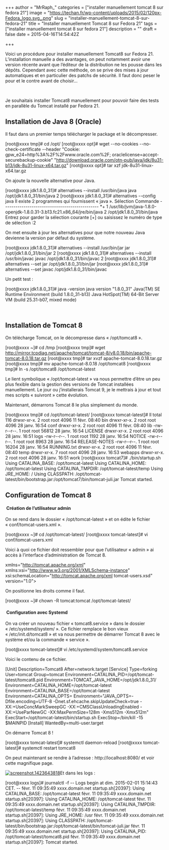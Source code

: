 +++
author = "MrRaph_"
categories = ["installer manuellement tomcat 8 sur fedora 21"]
image = "https://techan.fr/wp-content/uploads/2015/02/120px-Fedora_logo.svg_.png"
slug = "installer-manuellement-tomcat-8-sur-fedora-21"
title = "Installer manuellement Tomcat 8 sur Fedora 21"
tags = ["installer manuellement tomcat 8 sur fedora 21"]
description = ""
draft = false
date = 2015-04-16T14:54:42Z

+++


Voici un procédure pour installer manuellement Tomcat8 sur Fedora 21. L’installation manuelle a des avantages, on peut notamment avoir une version récente avant que l’éditeur de la distribution ne les pousse dans les dépôts. Cependant avec cette méthode, on se prive des mises à jour automatiques et en particulier des patchs de sécurité. Il faut donc peser le pour et le contre avant de choisir…

 

Je souhaitais installer Tomcat8 manuellement pour pouvoir faire des tests en parallèle du Tomcat installé par Fedora 21.


## 


## Installation de Java 8 (Oracle)

Il faut dans un premier temps télécharger le package et le décompresser.

[root@xxxx tmp]# cd /opt/ [root@xxxx opt]# wget --no-cookies --no-check-certificate --header "Cookie: gpw_e24=http%3A%2F%2Fwww.oracle.com%2F; oraclelicense=accept-securebackup-cookie" "http://download.oracle.com/otn-pub/java/jdk/8u31-b13/jdk-8u31-linux-x64.tar.gz" [root@xxxx opt]# tar xzf jdk-8u31-linux-x64.tar.gz

On ajoute la nouvelle alternative pour Java.

[root@xxxx jdk1.8.0_31]# alternatives --install /usr/bin/java java /opt/jdk1.8.0_31/bin/java 2 [root@xxxx jdk1.8.0_31]# alternatives --config java Il existe 2 programmes qui fournissent « java ». Sélection Commande ----------------------------------------------- *+ 1 /usr/lib/jvm/java-1.8.0-openjdk-1.8.0.31-3.b13.fc21.x86_64/jre/bin/java 2 /opt/jdk1.8.0_31/bin/java Entrez pour garder la sélection courante [+] ou saisissez le numéro de type de sélection :2

On met ensuite à jour les alternatives pour que notre nouveau Java devienne la version par défaut du système.

[root@xxxx jdk1.8.0_31]# alternatives --install /usr/bin/jar jar /opt/jdk1.8.0_31/bin/jar 2 [root@xxxx jdk1.8.0_31]# alternatives --install /usr/bin/javac javac /opt/jdk1.8.0_31/bin/javac 2 [root@xxxx jdk1.8.0_31]# alternatives --set jar /opt/jdk1.8.0_31/bin/jar [root@xxxx jdk1.8.0_31]# alternatives --set javac /opt/jdk1.8.0_31/bin/javac

Un petit test :

[root@xxxx jdk1.8.0_31]# java -version java version "1.8.0_31" Java(TM) SE Runtime Environment (build 1.8.0_31-b13) Java HotSpot(TM) 64-Bit Server VM (build 25.31-b07, mixed mode)

 


## Installation de Tomcat 8

On télécharge Tomcat, on le décompresse dans « /opt/tomcat8 ».

[root@xxxx ~]# cd /tmp [root@xxxx tmp]# wget http://mirror.tcpdiag.net/apache/tomcat/tomcat-8/v8.0.18/bin/apache-tomcat-8.0.18.tar.gz [root@xxxx tmp]# tar xvzf apache-tomcat-8.0.18.tar.gz [root@xxxx tmp]# mv apache-tomcat-8.0.18 /opt/tomcat8 [root@xxxx tmp]# ln -s /opt/tomcat8 /opt/tomcat-latest

Le lient symbolique « /opt/tomcat-latest » va nous permettre d’être un peu plus fexible dans la gestion des versions de Tomcat installées manuellement. Le jour ou j’installerais Tomcat 9, je le mettrais à jour et tout mes scripts « suivront » cette évolution.

Maintenant, démarrons Tomcat 8 le plus simplement du monde.

[root@xxxx tmp]# cd /opt/tomcat-latest/ [root@xxxx tomcat-latest]# ll total 116 drwxr-xr-x. 2 root root 4096 11 févr. 08:40 bin drwxr-xr-x. 2 root root 4096 28 janv. 16:54 conf drwxr-xr-x. 2 root root 4096 11 févr. 08:40 lib -rw-r--r--. 1 root root 56812 28 janv. 16:54 LICENSE drwxr-xr-x. 2 root root 4096 28 janv. 16:51 logs -rw-r--r--. 1 root root 1192 28 janv. 16:54 NOTICE -rw-r--r--. 1 root root 8963 28 janv. 16:54 RELEASE-NOTES -rw-r--r--. 1 root root 16204 28 janv. 16:54 RUNNING.txt drwxr-xr-x. 2 root root 4096 11 févr. 08:40 temp drwxr-xr-x. 7 root root 4096 28 janv. 16:53 webapps drwxr-xr-x. 2 root root 4096 28 janv. 16:51 work [root@xxxx tomcat7]# ./bin/startup.sh Using CATALINA_BASE: /opt/tomcat-latest Using CATALINA_HOME: /opt/tomcat-latest Using CATALINA_TMPDIR: /opt/tomcat-latest/temp Using JRE_HOME: / Using CLASSPATH: /opt/tomcat-latest/bin/bootstrap.jar:/opt/tomcat7/bin/tomcat-juli.jar Tomcat started.


## 


## Configuration de Tomcat 8

####  Création de l’utilisateur admin

On se rend dans le dossier « /opt/tomcat-latest » et on édite le fichier « conf/tomcat-users.xml ».

[root@xxxx ~]# cd /opt/tomcat-latest/ [root@xxxx tomcat-latest]# vi conf/tomcat-users.xml

Voici à quoi ce fichier doit ressembler pour que l’utilisateur « admin » ai accès à l’interface d’administration de Tomcat 8.

xmlns="http://tomcat.apache.org/xml" xmlns:xsi="http://www.w3.org/2001/XMLSchema-instance" xsi:schemaLocation="http://tomcat.apache.org/xml tomcat-users.xsd" version="1.0">

On positionne les droits comme il faut.

[root@xxxx ~]# chown -R tomcat:tomcat /opt/tomcat-latest/

####  Configuration avec Systemd

On va créer un nouveau fichier « tomcat8.service » dans le dossier « /etc/systemd/system/ ». Ce fichier remplace le bon vieux « /etc/init.d/tomcat8 » et va nous permettre de démarrer Tomcat 8 avec le système et/ou la commande « service ».

[root@xxxx tomcat-latest]# vi /etc/systemd/system/tomcat8.service

Voici le contenu de ce fichier.

[Unit] Description=Tomcat8 After=network.target [Service] Type=forking User=tomcat Group=tomcat Environment=CATALINA_PID=/opt/tomcat-latest/tomcat8.pid Environment=TOMCAT_JAVA_HOME=/opt/jdk1.8.0_31/ Environment=CATALINA_HOME=/opt/tomcat-latest Environment=CATALINA_BASE=/opt/tomcat-latest Environment=CATALINA_OPTS= Environment="JAVA_OPTS=-Dfile.encoding=UTF-8 -Dnet.sf.ehcache.skipUpdateCheck=true -XX:+UseConcMarkSweepGC -XX:+CMSClassUnloadingEnabled -XX:+UseParNewGC -XX:MaxPermSize=128m -Xms512m -Xmx512m" ExecStart=/opt/tomcat-latest/bin/startup.sh ExecStop=/bin/kill -15 $MAINPID [Install] WantedBy=multi-user.target

On démarre Tomcat 8 !

[root@xxxx tomcat-latest]# systemctl daemon-reload [root@xxxx tomcat-latest]# systemctl restart tomcat8

On peut maintenant se rendre à l’adresse : http://localhost:8080/ et voir cette magnifique page.

[![screenshot.1423643818](https://techan.fr/wp-content/uploads/2015/02/screenshot.1423643818.png)](https://techan.fr/wp-content/uploads/2015/02/screenshot.1423643818.png)Et dans les logs :

[root@xxxx logs]# journalctl -f -- Logs begin at dim. 2015-02-01 15:14:43 CET. -- févr. 11 09:35:49 xxxx.domain.net startup.sh[20397]: Using CATALINA_BASE: /opt/tomcat-latest févr. 11 09:35:49 xxxx.domain.net startup.sh[20397]: Using CATALINA_HOME: /opt/tomcat-latest févr. 11 09:35:49 xxxx.domain.net startup.sh[20397]: Using CATALINA_TMPDIR: /opt/tomcat-latest/temp févr. 11 09:35:49 xxxx.domain.net startup.sh[20397]: Using JRE_HOME: /usr févr. 11 09:35:49 xxxx.domain.net startup.sh[20397]: Using CLASSPATH: /opt/tomcat-latest/bin/bootstrap.jar:/opt/tomcat-latest/bin/tomcat-juli.jar févr. 11 09:35:49 xxxx.domain.net startup.sh[20397]: Using CATALINA_PID: /opt/tomcat-latest/tomcat8.pid févr. 11 09:35:49 xxxx.domain.net startup.sh[20397]: Tomcat started.


